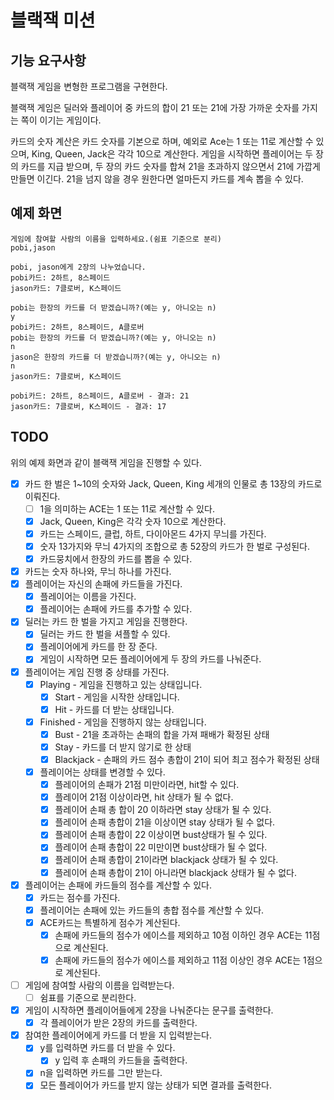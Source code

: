 # 블랙잭 미션

## 기능 요구사항
블랙잭 게임을 변형한 프로그램을 구현한다. 

블랙잭 게임은 딜러와 플레이어 중 카드의 합이 21 또는 21에 가장 가까운 숫자를 가지는 쪽이 이기는 게임이다.

카드의 숫자 계산은 카드 숫자를 기본으로 하며, 
예외로 Ace는 1 또는 11로 계산할 수 있으며, 
King, Queen, Jack은 각각 10으로 계산한다.
게임을 시작하면 플레이어는 두 장의 카드를 지급 받으며, 
두 장의 카드 숫자를 합쳐 21을 초과하지 않으면서 21에 가깝게 만들면 이긴다.
21을 넘지 않을 경우 원한다면 얼마든지 카드를 계속 뽑을 수 있다.

## 예제 화면
```
게임에 참여할 사람의 이름을 입력하세요.(쉼표 기준으로 분리)
pobi,jason

pobi, jason에게 2장의 나누었습니다.
pobi카드: 2하트, 8스페이드
jason카드: 7클로버, K스페이드

pobi는 한장의 카드를 더 받겠습니까?(예는 y, 아니오는 n)
y
pobi카드: 2하트, 8스페이드, A클로버
pobi는 한장의 카드를 더 받겠습니까?(예는 y, 아니오는 n)
n
jason은 한장의 카드를 더 받겠습니까?(예는 y, 아니오는 n)
n
jason카드: 7클로버, K스페이드

pobi카드: 2하트, 8스페이드, A클로버 - 결과: 21
jason카드: 7클로버, K스페이드 - 결과: 17
```

## TODO
위의 예제 화면과 같이 블랙잭 게임을 진행할 수 있다.
* [x] 카드 한 벌은 1~10의 숫자와 Jack, Queen, King 세개의 인물로 총 13장의 카드로 이뤄진다.
  * [ ] 1을 의미하는 ACE는 1 또는 11로 계산할 수 있다.
  * [x] Jack, Queen, King은 각각 숫자 10으로 계산한다.
  * [x] 카드는 스페이드, 클럽, 하트, 다이아몬드 4가지 무늬를 가진다.
  * [x] 숫자 13가지와 무늬 4가지의 조합으로 총 52장의 카드가 한 벌로 구성된다.
  * [x] 카드뭉치에서 한장의 카드를 뽑을 수 있다.
* [x] 카드는 숫자 하나와, 무늬 하나를 가진다.
* [x] 플레이어는 자신의 손패에 카드들을 가진다.
  * [x] 플레이어는 이름을 가진다.
  * [x] 플레이어는 손패에 카드를 추가할 수 있다.
* [x] 딜러는 카드 한 벌을 가지고 게임을 진행한다.
  * [x] 딜러는 카드 한 벌을 셔플할 수 있다. 
  * [x] 플레이어에게 카드를 한 장 준다.
  * [x] 게임이 시작하면 모든 플레이어에게 두 장의 카드를 나눠준다.
* [x] 플레이어는 게임 진행 중 상태를 가진다.
  * [x] Playing - 게임을 진행하고 있는 상태입니다.
    * [x] Start - 게임을 시작한 상태입니다.
    * [x] Hit - 카드를 더 받는 상태입니다.
  * [x] Finished - 게임을 진행하지 않는 상태입니다.
    * [x] Bust - 21을 초과하는 손패의 합을 가져 패배가 확정된 상태
    * [x] Stay - 카드를 더 받지 않기로 한 상태
    * [x] Blackjack - 손패의 카드 점수 총합이 21이 되어 최고 점수가 확정된 상태
  * [x] 플레이어는 상태를 변경할 수 있다.
    * [x] 플레이어의 손패가 21점 미만이라면, hit할 수 있다.
    * [x] 플레이어 21점 이상이라면, hit 상태가 될 수 없다.
    * [x] 플레이어 손패 총 합이 20 이하라면 stay 상태가 될 수 있다.
    * [x] 플레이어 손패 총합이 21을 이상이면 stay 상태가 될 수 없다.
    * [x] 플레이어 손패 총합이 22 이상이면 bust상태가 될 수 있다.
    * [x] 플레이어 손패 총합이 22 미만이면 bust상태가 될 수 없다.
    * [x] 플레이어 손패 총합이 21이라면 blackjack 상태가 될 수 있다.
    * [x] 플레이어 손패 총합이 21이 아니라면 blackjack 상태가 될 수 없다.
* [x] 플레이어는 손패에 카드들의 점수를 계산할 수 있다.
  * [x] 카드는 점수를 가진다.
  * [x] 플레이어는 손패에 있는 카드들의 총합 점수를 계산할 수 있다.
  * [x] ACE카드는 특별하게 점수가 계산된다.
    * [x] 손패에 카드들의 점수가 에이스를 제외하고 10점 이하인 경우 ACE는 11점으로 계산된다.
    * [x] 손패에 카드들의 점수가 에이스를 제외하고 11점 이상인 경우 ACE는 1점으로 계산된다.
* [ ] 게임에 참여할 사람의 이름을 입력받는다.
  * [ ] 쉼표를 기준으로 분리한다.
* [x] 게임이 시작하면 플레이어들에게 2장을 나눠준다는 문구를 출력한다.
  * [x] 각 플레이어가 받은 2장의 카드를 출력한다.
* [x] 참여한 플레이어에게 카드를 더 받을 지 입력받는다.
  * [x] y를 입력하면 카드를 더 받을 수 있다.
    * [x] y 입력 후 손패의 카드들을 출력한다.
  * [x] n을 입력하면 카드를 그만 받는다.
  * [x] 모든 플레이어가 카드를 받지 않는 상태가 되면 결과를 출력한다.
